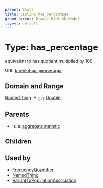 ```yaml
---
parent: Slots
title: biolink:has_percentage
grand_parent: Browse Biolink-Model
layout: default
---
```


# Type: has_percentage


equivalent to has quotient multiplied by 100

URI: [biolink:has_percentage](https://w3id.org/biolink/vocab/has_percentage)

## Domain and Range

[NamedThing](NamedThing.md) ->  <sub>OPT</sub> [Double](types/Double.md)

## Parents

 *  is_a: [aggregate statistic](aggregate_statistic.md)

## Children


## Used by

 * [FrequencyQuantifier](FrequencyQuantifier.md)
 * [NamedThing](NamedThing.md)
 * [VariantToPopulationAssociation](VariantToPopulationAssociation.md)
